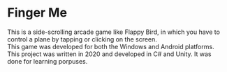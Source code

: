 # Finger Me

This is a side-scrolling arcade game like Flappy Bird, in which you have to control a plane by tapping or clicking on the screen. <br>
This game was developed for both the Windows and Android platforms. <br>
This project was written in 2020 and developed in C# and Unity. It was done for learning porpuses.